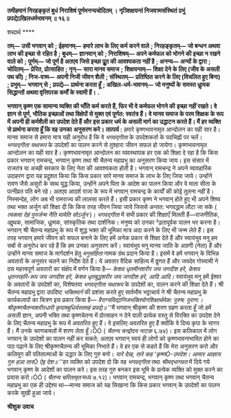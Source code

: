 **तमीहमानं निरहङ्कृतं बुधं** **निराशिषं पूर्णमनन्यचोदितम् ।** **नृञ्शिक्षयन्तं निजवत्र्मसंस्थितं** **प्रभुं प्रपद्येऽखिलधर्मभावनम् ॥ १६॥** 

शब्दार्थ **** 

**तम्—** **उसी भगवान् को** **; ईहमानम्—** **हमारे लाभ के लिए कर्म करने वाले** **; निरहङ्कृतम्—** **जो बन्धन अथवा लाभ की इच्छा से** **रहित है** **; बुधम्—** **ज्ञानवान् को** **; निराशिषम्—** **अपने कर्मफल को भोगने की इच्छा न रखने वाले को** **; पूर्णम्—** **जो पूर्ण है अतएव** **जिसे इच्छा पूॢत की आवश्यकता नहीं है** **; अनन्य—** **अन्यों के द्वारा** **; चोदितम्—** **प्रेरित, प्रोत्साहित** **; नृन्—** **सारा मानव समाज** **;** **शिक्षयन्तम्—** **शिक्षा देने के लिए (जीव के असली पथ की)** **; निज-वत्र्म—** **अपनी निजी जीवन शैली** **; संस्थितम्—** **प्रतिष्ठित** **करने के लिए (विचलित हुए बिना)** **; प्रभुम्—** **भगवान् से** **; प्रपद्ये—** **प्रार्थना करता हूँ** **; अखिल-धर्म-भावनम्—** **जो मनुष्यों के** **समस्त धाॢमक सिद्धान्तों अथवा वृत्तिपरक कर्मों के स्वामी हैं।** **.** 

**भगवान् कृष्ण एक सामान्य व्यक्ति की भाँति कर्म करते हैं, फिर भी वे कर्मफल भोगने की** **इच्छा नहीं रखते। वे ज्ञान से पूर्ण, भौतिक इच्छाओं तथा विक्षेपों से मुक्त एवं पूर्णत: स्वतंत्र हैं।** **वे मानव समाज के परम शिक्षक के रूप में अपनी ही कर्मशैली का उपदेश देते हैं और इस** **प्रकार धर्म के असली मार्ग का उद्धाटन करते हैं। मैं हर व्यक्ति से प्रार्थना करता हूँ कि वह उनका** **अनुसरण करे।** **तात्पर्य :** हमारे कृष्णभावनामृत आन्दोलन का यही सार है। मानव समाज से हमारा मात्र यही अनुरोध है कि वे *भगवद्गीता* के उपदेशकर्ता के पदचिह्नों पर चलें। *भगवद्गीता यथारूप* के उपदेशों का पालन करने से तुश्हारा जीवन सफल हो जायेगा। कृष्णभावनामृत आन्दोलन का यही सार है। कृष्णभावनामृत आन्दोलन का व्यवस्थापक हर एक को शिक्षा दे रहा है कि किस प्रकार भगवान् रामचन्द्र, भगवान् कृष्ण तथा श्री चैतन्य महाप्रभु का अनुसरण किया जाय। इस संसार में राजतंत्र या अच्छी सरकार के लिए नेता की आवश्यकता होती है। भगवान् रामचन्द्र ने अपने व्यावहारिक उदाहरण द्वारा यह प्रदॢशत किया कि किस प्रकार सारे मानव समाज के लाभ के लिए जिया जाये। उन्होंने रावण जैसे असुरों के साथ युद्ध किया, उन्होंने अपने पिता के आदेश का पालन किया और वे माता सीता के पत्नीव्रत पति बने रहे। अतएव आदर्श राजा के रूप में भगवान् रामचन्द्र के कार्यों की कोई तुलना नहीं है। निस्सन्देह, लोग अब भी रामराज्य की लालसा करते हैं। इसी प्रकार कृष्ण ने भगवान् होते हुए भी अपने शिष्य तथा भक्त अर्जुन को शिक्षा दी कि किस तरह जीवन जिया जाये जिससे अन्तत: भगवद्धाम लौटा जा सके ( *त्यक्त्वा देहं पुनर्जन्म नैति मामेति सोऽर्जुन* )। *भगवद्गीता* में सभी प्रकार की शिक्षाएँ मिलती हैं—राजनीतिक, आॢथक, सामाजिक, धाॢमक, सांस्कृतिक तथा दार्शनिक। मनुष्य को उनका ²ढ़तापूर्वक पालन भर करना है। भगवान् श्री चैतन्य महाप्रभु के रूप में शुद्ध भक्त की भूमिका मात्र अदा करने के लिए भी जन्म लेते हैं। इस तरह भगवान् हमारे जीवन को सफल बनाने के लिए हमें अनेक प्रकार से शिक्षा देते हैं और स्वायंभुव मनु हम सबों से अनुरोध कर रहे हैं कि हम उनका अनुसरण करें। स्वायंभुव मनु मानव जाति के अग्रणी (नेता) हैं और उन्होंने मानव समाज के मार्गदर्शन हेतु *मनुसंहिता* नामक ग्रंथ प्रदान किया है। इसमें वे हमें भगवान् के विभिन्न अवतारों के अनुसार चलने का निर्देश देते हैं। ये अवतार वैदिक साहित्य में वॢणत हैं और जयदेव गोस्वामी ने दस महत्त्वपूर्ण अवतारों का संक्षेप में वर्णन किया है— *केशव धृतमीनशरीर जय जगदीश हरे, केशव धृतनरहरि-रूप जय* *जगदीश हरे, केशव धृतबुद्धशरीर जय जगदीश हरे, आदि आदि।* स्वायंभुव मनु हमें ईश्वर के अवतारों के उपदेशों का, विशेषतया *भगवद्गीता यथारूप* के उपदेशों का, पालन करने की शिक्षा देते हैं। श्री चैतन्य महाप्रभु द्वारा उपदिष्ट *भक्तिमार्ग* की प्रशंसा करते हुए सार्वभौम भट्टाचार्य ने श्री चैतन्य महाप्रभु के कार्यकलापों का चित्रण इस प्रकार किया है— *वैराग्यविद्यानिजभक्तियोगशिक्षार्थमेक: पुरुष: पुराण:।* *श्रीकृष्णचैतन्यशरीरधारी कृपाश्बुधिर्यस्तमहं प्रपद्ये॥* ''मैं भगवान् श्रीकृष्ण की शरण ग्रहण करता हूँ जो हमें असली ज्ञान, अपनी भक्ति तथा कृष्णचेतना में प्रोत्साहन न देने वाली प्रत्येक वस्तु से विरक्ति का उपदेश देने के लिए चैतन्य महाप्रभु के रूप में अवतरित हुए हैं। वे इसलिए अवतरित हुए हैं क्योंकि वे दिव्य कृपा के सागर हैं। मैं उनके चरणकमलों में शरण लेता हूँ।ÓÓ ( *चैतन्य चन्द्रोदय नाटक* ६.७४)। इस कलिकाल में लोग भगवान् के उपदेशों का पालन नहीं कर सकते; अतएव भगवान् स्वयं ही लोगों को कृष्णभावनाभावित होने का पाठ पढ़ाने के लिए श्रीकृष्णचैतन्य की भूमिका निभाते हैं। वे हर एक से कहते हैं कि मेरा अनुसरण करो और कलियुग की पतितात्माओं के उद्धार के लिए गुरु बनो। *यारे देख, तारे कह 'कृष्णÓ-उपदेश।* *आमार आज्ञाय गुरु हञा तारÓ ऐइ देश॥* ''हर व्यक्ति को उपदेश दो कि वह *भगवद्गीता* तथा *श्रीमद्भागवत* में दिये गये भगवान् कृष्ण के आदेशों का पालन करे। इस तरह गुरु बनकर इस भूमि के प्रत्येक व्यक्ति को मुक्त करने का प्रयास करो।ÓÓ ( *चैतन्य चरितामृत* मध्य ७.१२)। भगवान् रामचन्द्र, भगवान् कृष्ण तथा भगवान् चैतन्य महाप्रभु का एक ही उद्देश्य था—मानव समाज को यह सिखाना कि किस प्रकार भगवान् के उपदेशों का पालन करके सुखी हुआ जाये।  

**श्रीशुक उवाच** 
